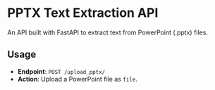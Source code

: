 # PPTX Text Extraction API

An API built with FastAPI to extract text from PowerPoint (.pptx) files.

## Usage

- **Endpoint**: `POST /upload_pptx/`
- **Action**: Upload a PowerPoint file as `file`.
